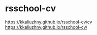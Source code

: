 # rsschool-cv
https://kkaliuzhny.github.io/rsschool-cv/cv  
https://kkaliuzhny.github.io/rsschool-cv/
